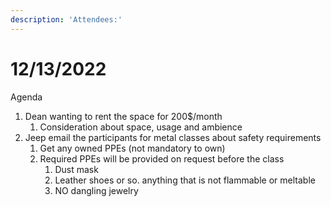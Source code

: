 ```yaml
---
description: 'Attendees:'
---
```


# 12/13/2022

Agenda

1. Dean wanting to rent the space for 200$/month
   1. Consideration about space, usage and ambience
2. Jeep email the participants for metal classes about safety requirements
   1. Get any owned PPEs (not mandatory to own)
   2. Required PPEs will be provided on request before the class
      1. Dust mask
      2. Leather shoes or so. anything that is not flammable or meltable
      3. NO dangling jewelry
